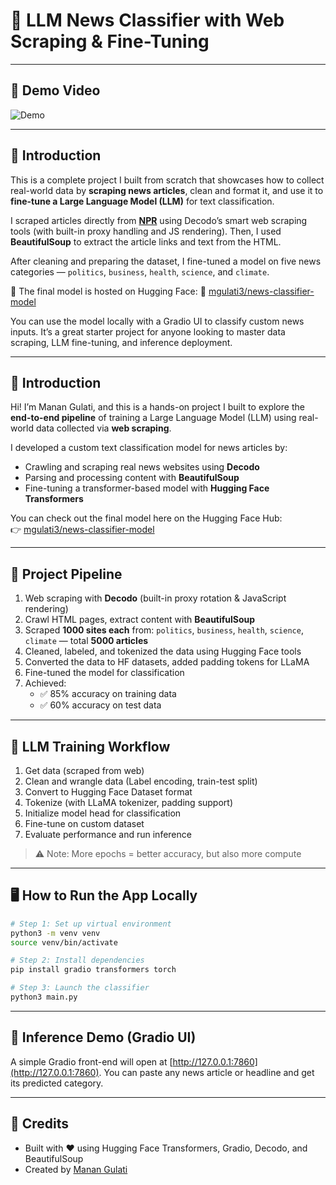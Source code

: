 
# 📰 LLM News Classifier with Web Scraping & Fine-Tuning

---

## 🎥 Demo Video

![Demo](assets/record.gif)

---

## 👋 Introduction

This is a complete project I built from scratch that showcases how to collect real-world data by **scraping news articles**, clean and format it, and use it to **fine-tune a Large Language Model (LLM)** for text classification.

I scraped articles directly from **[NPR](https://www.npr.org/)** using Decodo’s smart web scraping tools (with built-in proxy handling and JS rendering). Then, I used **BeautifulSoup** to extract the article links and text from the HTML.

After cleaning and preparing the dataset, I fine-tuned a model on five news categories — `politics`, `business`, `health`, `science`, and `climate`.

🧠 The final model is hosted on Hugging Face:
🔗 [mgulati3/news-classifier-model](https://huggingface.co/mgulati3/news-classifier-model)

You can use the model locally with a Gradio UI to classify custom news inputs. It’s a great starter project for anyone looking to master data scraping, LLM fine-tuning, and inference deployment.

---

## 👋 Introduction

Hi! I’m Manan Gulati, and this is a hands-on project I built to explore the **end-to-end pipeline** of training a Large Language Model (LLM) using real-world data collected via **web scraping**.

I developed a custom text classification model for news articles by:
- Crawling and scraping real news websites using **Decodo**
- Parsing and processing content with **BeautifulSoup**
- Fine-tuning a transformer-based model with **Hugging Face Transformers**

You can check out the final model here on the Hugging Face Hub:  
👉 [mgulati3/news-classifier-model](https://huggingface.co/mgulati3/news-classifier-model)

---

## 🔧 Project Pipeline

1. Web scraping with **Decodo** (built-in proxy rotation & JavaScript rendering)
2. Crawl HTML pages, extract content with **BeautifulSoup**
3. Scraped **1000 sites each** from: `politics`, `business`, `health`, `science`, `climate` — total **5000 articles**
4. Cleaned, labeled, and tokenized the data using Hugging Face tools
5. Converted the data to HF datasets, added padding tokens for LLaMA
6. Fine-tuned the model for classification
7. Achieved:
   - ✅ 85% accuracy on training data
   - ✅ 60% accuracy on test data

---

## 🧠 LLM Training Workflow

1. Get data (scraped from web)
2. Clean and wrangle data (Label encoding, train-test split)
3. Convert to Hugging Face Dataset format
4. Tokenize (with LLaMA tokenizer, padding support)
5. Initialize model head for classification
6. Fine-tune on custom dataset
7. Evaluate performance and run inference

> ⚠️ Note: More epochs = better accuracy, but also more compute

---

## 🖥️ How to Run the App Locally

```bash
# Step 1: Set up virtual environment
python3 -m venv venv
source venv/bin/activate

# Step 2: Install dependencies
pip install gradio transformers torch

# Step 3: Launch the classifier
python3 main.py
```

---

## 🧪 Inference Demo (Gradio UI)

A simple Gradio front-end will open at [http://127.0.0.1:7860](http://127.0.0.1:7860). You can paste any news article or headline and get its predicted category.

---

## 🤝 Credits

- Built with ❤️ using Hugging Face Transformers, Gradio, Decodo, and BeautifulSoup
- Created by [Manan Gulati](mailto:mgulati3@asu.edu)
